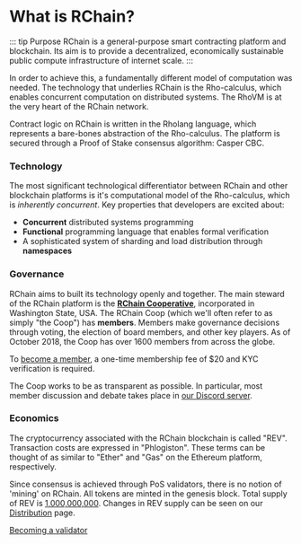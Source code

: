 # What is RChain?

::: tip Purpose
RChain is a general-purpose smart contracting platform and blockchain. Its aim is to provide a decentralized, economically sustainable public compute infrastructure of internet scale.
:::

In order to achieve this, a fundamentally different model of computation was needed. The technology that underlies RChain is the Rho-calculus, which enables concurrent computation on distributed systems. The RhoVM is at the very heart of the RChain network.

Contract logic on RChain is written in the Rholang language, which represents a bare-bones abstraction of the Rho-calculus. The platform is secured through a Proof of Stake consensus algorithm: Casper CBC.

### Technology

The most significant technological differentiator between RChain and other blockchain platforms is it's computational model of the Rho-calculus, which is _inherently concurrent_. Key properties that developers are excited about:

* **Concurrent** distributed systems programming
* **Functional** programming language that enables formal verification
* A sophisticated system of sharding and load distribution through **namespaces**

### Governance

RChain aims to built its technology openly and together. The main steward of the RChain platform is the [**RChain Cooperative**](https://rchain-docs.netlify.com/ecosystem/rchain-coop.html#benefits-of-membership), incorporated in Washington State, USA. The RChain Coop (which we'll often refer to as simply "the Coop") has **members**. Members make governance decisions through voting, the election of board members, and other key players. As of October 2018, the Coop has over 1600 members from across the globe.

To [become a member](https://www.rchain.coop/community), a one-time membership fee of $20 and KYC verification is required.

The Coop works to be as transparent as possible. In particular, most member discussion and debate takes place in [our Discord server](https://discordapp.com/invite/fvY8qhx).

### Economics

The cryptocurrency associated with the RChain blockchain is called "REV". Transaction costs are expressed in "Phlogiston". These terms can be thought of as similar to "Ether" and "Gas" on the Ethereum platform, respectively.

Since consensus is achieved through PoS validators, there is no notion of 'mining' on RChain. All tokens are minted in the genesis block. Total supply of REV is [1,000,000,000](https://etherscan.io/token/0x168296bb09e24a88805cb9c33356536b980d3fc5). Changes in REV supply can be seen on our [Distribution](https://github.com/rchain/reference/blob/master/finance/rhoc.md) page.

[Becoming a validator](https://rchain-docs.netlify.com/ecosystem/token-economics.html) 